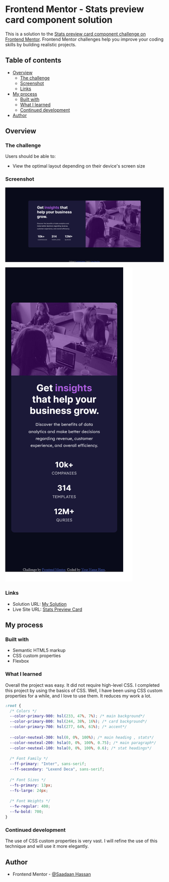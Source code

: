 # Frontend Mentor - Stats preview card component solution

This is a solution to the [Stats preview card component challenge on Frontend Mentor](https://www.frontendmentor.io/challenges/stats-preview-card-component-8JqbgoU62). Frontend Mentor challenges help you improve your coding skills by building realistic projects.

## Table of contents

- [Overview](#overview)
  - [The challenge](#the-challenge)
  - [Screenshot](#screenshot)
  - [Links](#links)
- [My process](#my-process)
  - [Built with](#built-with)
  - [What I learned](#what-i-learned)
  - [Continued development](#continued-development)
- [Author](#author)

## Overview

### The challenge

Users should be able to:

- View the optimal layout depending on their device's screen size

### Screenshot

![Desktop Preview of Card](./images/desktop-screenshot.png)

![Mobile Preview of Card](./images/mobile-screenshot.png)

### Links

- Solution URL: [My Solution](https://www.frontendmentor.io/solutions/responsive-stats-preview-card-using-flexbox-JMK_Px89P_)
- Live Site URL: [Stats Preview Card](https://saadaan-hassan.github.io/Stats-Preview-Card/)

## My process

### Built with

- Semantic HTML5 markup
- CSS custom properties
- Flexbox

### What I learned

Overall the project was easy. It did not require high-level CSS. I completed this project by using the basics of CSS. Well, I have been using CSS custom properties for a while, and I love to use them. It reduces my work a lot.

````css
:root {
  /* Colors */
  --color-primary-900: hsl(233, 47%, 7%); /* main background*/
  --color-primary-800: hsl(244, 38%, 16%); /* card background*/
  --color-primary-700: hsl(277, 64%, 61%); /* accent*/

  --color-neuteal-300: hsl(0, 0%, 100%); /* main heading , stats*/
  --color-neuteal-200: hsla(0, 0%, 100%, 0.75); /* main paragraph*/
  --color-neuteal-100: hsla(0, 0%, 100%, 0.6); /* stat headings*/

  /* Font Family */
  --ff-primary: "Inter", sans-serif;
  --ff-secondary: "Lexend Deca", sans-serif;

  /* Font Sizes */
  --fs-primary: 13px;
  --fs-large: 24px;

  /* Font Weights */
  --fw-regular: 400;
  --fw-bold: 700;
}
````

### Continued development

The use of CSS custom properties is very vast. I will refine the use of this technique and will use it more elegantly.

## Author

- Frontend Mentor - [@Saadaan Hassan](https://www.frontendmentor.io/profile/Saadaan-Hassan)


